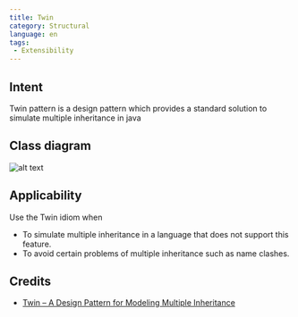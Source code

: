 ```yaml
---
title: Twin
category: Structural
language: en
tags:
 - Extensibility
---
```


## Intent
Twin pattern is a design pattern which provides a standard solution to simulate multiple
inheritance in java

## Class diagram
![alt text](./etc/twin.png "Twin")

## Applicability
Use the Twin idiom when

* To simulate multiple inheritance in a language that does not support this feature.
* To avoid certain problems of multiple inheritance such as name clashes.

## Credits

* [Twin – A Design Pattern for Modeling Multiple Inheritance](http://www.ssw.uni-linz.ac.at/Research/Papers/Moe99/Paper.pdf)
